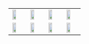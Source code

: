 <table>
 <tr>
	<td><img src="https://cloud.githubusercontent.com/assets/6735650/15806540/ada77adc-2b45-11e6-86a0-23467d4c5fc2.png" height="60%" width="60%"></td>
	<td><img src="https://cloud.githubusercontent.com/assets/6735650/15806541/ada7f908-2b45-11e6-8c88-5e141ae1786f.png" height="60%" width="60%"></td>
	<td><img src="https://cloud.githubusercontent.com/assets/6735650/15806544/adab9630-2b45-11e6-8337-0a84bd9c195d.png" height="60%" width="60%"></td>
	<td><img src="https://cloud.githubusercontent.com/assets/6735650/15806542/adaa1580-2b45-11e6-95d9-ab4317dc0e05.png" height="60%" width="60%"></td>
 </tr>
<tr>
	<td><img src="https://cloud.githubusercontent.com/assets/6735650/15806543/adaada24-2b45-11e6-96b2-9cb391aad0f9.png" height="60%" width="60%"></td>
	<td><img src="https://cloud.githubusercontent.com/assets/6735650/15806545/adac1114-2b45-11e6-8875-5ba414cb1fbd.png" height="60%" width="60%"></td>
	<td><img src="https://cloud.githubusercontent.com/assets/6735650/15806546/adc6caae-2b45-11e6-86f9-48402b752000.png" height="60%" width="60%"></td>
	<td><img src="https://cloud.githubusercontent.com/assets/6735650/15806547/adc73890-2b45-11e6-9e46-3bb6b2ecc1c9.png" height="60%" width="60%"></td>
</tr>
</table>
